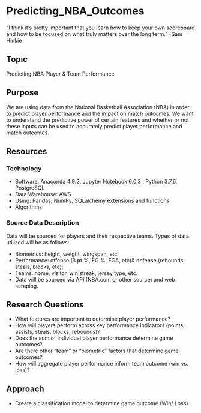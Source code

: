 # Predicting_NBA_Outcomes

“I think it’s pretty important that you learn how to keep your own scoreboard and how to be focused on what truly matters over the long term.”
-Sam Hinkie

## Topic
Predicting NBA Player & Team Performance

## Purpose 
We are using data from the National Basketball Association (NBA) in order to predict player performance and the impact on match outcomes. We want to understand the predictive power of certain features and whether or not these inputs can be used to accurately predict player performance and match outcomes.

## Resources


### Technology

- Software: Anaconda 4.9.2, Jupyter Notebook 6.0.3 , Python 3.7.6, PostgreSQL
- Data Warehouse:  AWS
- Using: Pandas, NumPy, SQLalchemy extensions and functions
- Algorithms:  

### Source Data Description
Data will be sourced for players and their respective teams.  Types of data utilized will be as follows:
- Biometrics: height, weight, wingspan, etc; 
- Performance: offense (3 pt %, FG %, FGA, etc)& defense (rebounds, steals, blocks, etc); 
- Teams: home, visitor, win streak, jersey type, etc.
- Data will be sourced via API (NBA.com or other source) and web scraping.

## Research Questions
- What features are important to determine player performance? 
- How will players perform across key performance indicators (points, assists, steals, blocks, rebounds)?
- Does the sum of individual player performance determine game outcomes?
- Are there other “team” or “biometric” factors that determine game outcomes?
- How will aggregate player performance inform team outcome (win vs. loss)?

## Approach
- Create a classification model to determine game outcome (Win/ Loss)
